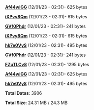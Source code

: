 [**Af44wiGG**](/data/Af44wiGG.txt) (12/01/23 - 02:31)- 625 bytes

[**iXPvy8Qm**](/data/iXPvy8Qm.txt) (12/01/23 - 02:31)- 615 bytes

[**GVf0Phdr**](/data/GVf0Phdr.txt) (12/01/23 - 02:31)- 241 bytes

[**iXPvy8Qm**](/data/iXPvy8Qm.txt) (12/01/23 - 02:31)- 615 bytes

[**hk7e0VyS**](/data/hk7e0VyS.txt) (12/01/23 - 02:31)- 495 bytes

[**GVf0Phdr**](/data/GVf0Phdr.txt) (12/01/23 - 02:31)- 241 bytes

[**FZuTLCv8**](/data/FZuTLCv8.txt) (12/01/23 - 02:31)- 1295 bytes

[**Af44wiGG**](/data/Af44wiGG.txt) (12/01/23 - 02:31)- 625 bytes

[**hk7e0VyS**](/data/hk7e0VyS.txt) (12/01/23 - 02:31)- 495 bytes

**Total Datas**: 3906

**Total Size**: 24.31 MB / 24.3 MB